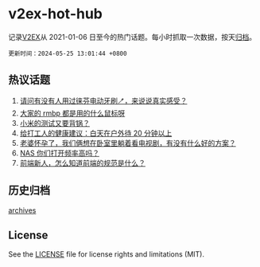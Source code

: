 # v2ex-hot-hub

 记录[V2EX](https://www.v2ex.com/)从 2021-01-06 日至今的热门话题。每小时抓取一次数据，按天[归档](archives)。

`更新时间：2024-05-25 13:01:44 +0800`

## 热议话题

1. [请问有没有人用过徕芬电动牙刷🪥，来说说真实感受？](https://www.v2ex.com/t/1043563)
1. [大家的 rmbp 都是用的什么鼠标呀](https://www.v2ex.com/t/1043570)
1. [小米的测试又要背锅？](https://www.v2ex.com/t/1043592)
1. [给打工人的健康建议：白天在户外待 20 分钟以上](https://www.v2ex.com/t/1043589)
1. [老婆怀孕了，我们俩想在卧室里躺着看电视剧，有没有什么好的方案？](https://www.v2ex.com/t/1043700)
1. [NAS 你们打开频率高吗？](https://www.v2ex.com/t/1043644)
1. [前端新人，怎么知道前端的规范是什么？](https://www.v2ex.com/t/1043799)

## 历史归档

[archives](archives)

## License

See the [LICENSE](LICENSE) file for license rights and limitations (MIT).
